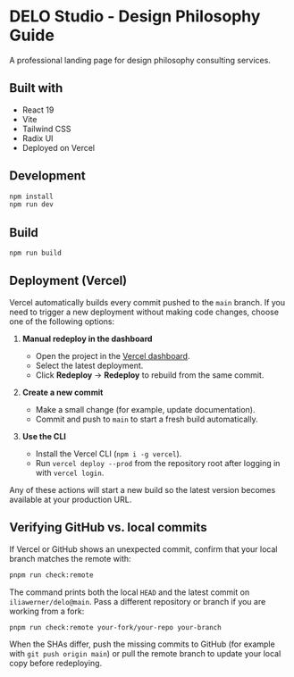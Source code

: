 # DELO Studio - Design Philosophy Guide

A professional landing page for design philosophy consulting services.

## Built with

- React 19
- Vite
- Tailwind CSS
- Radix UI
- Deployed on Vercel

## Development

```bash
npm install
npm run dev
```

## Build

```bash
npm run build
```

## Deployment (Vercel)

Vercel automatically builds every commit pushed to the `main` branch. If you need to trigger a new deployment without making code changes, choose one of the following options:

1. **Manual redeploy in the dashboard**
   - Open the project in the [Vercel dashboard](https://vercel.com/dashboard).
   - Select the latest deployment.
   - Click **Redeploy** → **Redeploy** to rebuild from the same commit.

2. **Create a new commit**
   - Make a small change (for example, update documentation).
   - Commit and push to `main` to start a fresh build automatically.

3. **Use the CLI**
   - Install the Vercel CLI (`npm i -g vercel`).
   - Run `vercel deploy --prod` from the repository root after logging in with `vercel login`.

Any of these actions will start a new build so the latest version becomes available at your production URL.

## Verifying GitHub vs. local commits

If Vercel or GitHub shows an unexpected commit, confirm that your local branch matches the remote with:

```bash
pnpm run check:remote
```

The command prints both the local `HEAD` and the latest commit on `iliawerner/delo@main`. Pass a different repository or branch if you are working from a fork:

```bash
pnpm run check:remote your-fork/your-repo your-branch
```

When the SHAs differ, push the missing commits to GitHub (for example with `git push origin main`) or pull the remote branch to update your local copy before redeploying.
